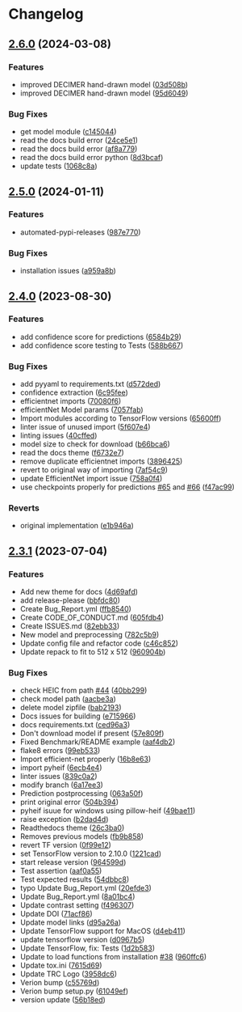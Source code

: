 # Changelog

## [2.6.0](https://github.com/Kohulan/DECIMER-Image_Transformer/compare/v2.5.0...v2.6.0) (2024-03-08)


### Features

* improved DECIMER hand-drawn model ([03d508b](https://github.com/Kohulan/DECIMER-Image_Transformer/commit/03d508b5f72c7f76c382bff49e7209c843b01b86))
* improved DECIMER hand-drawn model ([95d6049](https://github.com/Kohulan/DECIMER-Image_Transformer/commit/95d6049f0b84fd4d4a1289fa0a0e3c742d56a990))


### Bug Fixes

* get model module ([c145044](https://github.com/Kohulan/DECIMER-Image_Transformer/commit/c1450448131c7b2856d36fd78c46c668d6ac45c9))
* read the docs build error ([24ce5e1](https://github.com/Kohulan/DECIMER-Image_Transformer/commit/24ce5e161f49d1abcd9b5078d41cdae208b01b3f))
* read the docs build error ([af8a779](https://github.com/Kohulan/DECIMER-Image_Transformer/commit/af8a779a3f6c777fccd74cf022b2727465969f63))
* read the docs build error python ([8d3bcaf](https://github.com/Kohulan/DECIMER-Image_Transformer/commit/8d3bcafec9263cac7814c52b09982675137cbd29))
* update tests ([1068c8a](https://github.com/Kohulan/DECIMER-Image_Transformer/commit/1068c8ac92965c757ee94f561f9acef4cce61cee))

## [2.5.0](https://github.com/Kohulan/DECIMER-Image_Transformer/compare/v2.4.0...v2.5.0) (2024-01-11)


### Features

* automated-pypi-releases ([987e770](https://github.com/Kohulan/DECIMER-Image_Transformer/commit/987e77058c333497ae1fdbcec55460a102477c6b))


### Bug Fixes

* installation issues ([a959a8b](https://github.com/Kohulan/DECIMER-Image_Transformer/commit/a959a8b961fe81f6cebea47cf87fd81cd2f7913a))

## [2.4.0](https://github.com/Kohulan/DECIMER-Image_Transformer/compare/v2.3.1...v2.4.0) (2023-08-30)


### Features

* add confidence score for predictions ([6584b29](https://github.com/Kohulan/DECIMER-Image_Transformer/commit/6584b292e6d2e771158587fab39cc7ae4b9b904c))
* add confidence score testing to Tests ([588b667](https://github.com/Kohulan/DECIMER-Image_Transformer/commit/588b66768f2e792d05c373c8b4072bff2d76cf7e))


### Bug Fixes

* add pyyaml to requirements.txt ([d572ded](https://github.com/Kohulan/DECIMER-Image_Transformer/commit/d572ded36c114fc3dc88f1c19893c1e81585979e))
* confidence extraction ([6c95fee](https://github.com/Kohulan/DECIMER-Image_Transformer/commit/6c95feece66642e75e1cd1befa6cbab4a57a19c4))
* efficientnet imports ([70080f6](https://github.com/Kohulan/DECIMER-Image_Transformer/commit/70080f65b451b368cec1415479b98c15065b0e22))
* efficientNet Model params ([7057fab](https://github.com/Kohulan/DECIMER-Image_Transformer/commit/7057fab3af87b7220b54424061378ebf884cd47c))
* Import modules according to TensorFlow versions ([65600ff](https://github.com/Kohulan/DECIMER-Image_Transformer/commit/65600ffe06e0223fc36c5f17957e9b6e76f1d2a7))
* linter issue of unused import ([5f607e4](https://github.com/Kohulan/DECIMER-Image_Transformer/commit/5f607e4cc50af2ebeaf03f8b316deb0a9e8c8393))
* linting issues ([40cffed](https://github.com/Kohulan/DECIMER-Image_Transformer/commit/40cffedd493efef8b0929fdb21930cbd6b7c3d36))
* model size to check for download ([b66bca6](https://github.com/Kohulan/DECIMER-Image_Transformer/commit/b66bca6c4c25abac42c1fb29aba1f3e5ac45f7a3))
* read the docs theme ([f6732e7](https://github.com/Kohulan/DECIMER-Image_Transformer/commit/f6732e7927aa8f65d449af2a7bdb8e7dd35afe88))
* remove duplicate efficientnet imports ([3896425](https://github.com/Kohulan/DECIMER-Image_Transformer/commit/38964250c77839c4ea11bda591140bb22728bff9))
* revert to original way of importing ([7af54c9](https://github.com/Kohulan/DECIMER-Image_Transformer/commit/7af54c9eb159a5d02d8e49d891673c3f8a591b38))
* update EfficientNet import issue ([758a0f4](https://github.com/Kohulan/DECIMER-Image_Transformer/commit/758a0f4a54a4063a7f22887b33f07763e9cac6ce))
* use checkpoints properly for predictions [#65](https://github.com/Kohulan/DECIMER-Image_Transformer/issues/65) and [#66](https://github.com/Kohulan/DECIMER-Image_Transformer/issues/66) ([f47ac99](https://github.com/Kohulan/DECIMER-Image_Transformer/commit/f47ac99eaebfd16e45281d094884bdecc566f507))


### Reverts

* original implementation ([e1b946a](https://github.com/Kohulan/DECIMER-Image_Transformer/commit/e1b946aa849e6a78448acd83f7b2e24e5e228f0b))

## [2.3.1](https://github.com/Kohulan/DECIMER-Image_Transformer/compare/v1.0.1...v2.3.1) (2023-07-04)


### Features

* Add new theme for docs ([4d69afd](https://github.com/Kohulan/DECIMER-Image_Transformer/commit/4d69afd0e07ad9cf0e9df6ce4fcd2cd4493ae74c))
* add release-please ([bbfdc80](https://github.com/Kohulan/DECIMER-Image_Transformer/commit/bbfdc80079444b4416eebd4575fca0d45ad7cd26))
* Create Bug_Report.yml ([ffb8540](https://github.com/Kohulan/DECIMER-Image_Transformer/commit/ffb8540f201577544f1ee8319e4c311a517065f1))
* Create CODE_OF_CONDUCT.md ([605fdb4](https://github.com/Kohulan/DECIMER-Image_Transformer/commit/605fdb4d8fb60e8dda89808e159440c0170fd592))
* Create ISSUES.md ([82ebb33](https://github.com/Kohulan/DECIMER-Image_Transformer/commit/82ebb33bdf46713f09c06c20465cec114c08fbe5))
* New model and preprocessing ([782c5b9](https://github.com/Kohulan/DECIMER-Image_Transformer/commit/782c5b98fbb15cdcacdd338263506f138f7addc3))
* Update config file and refactor code ([c46c852](https://github.com/Kohulan/DECIMER-Image_Transformer/commit/c46c8520fc4bf44490af908160ccf00a075a62d9))
* Update repack to fit to 512 x 512 ([960904b](https://github.com/Kohulan/DECIMER-Image_Transformer/commit/960904b2c5422d60d1f32733e7a4769d497052ee))


### Bug Fixes

* check HEIC from path [#44](https://github.com/Kohulan/DECIMER-Image_Transformer/issues/44) ([40bb299](https://github.com/Kohulan/DECIMER-Image_Transformer/commit/40bb29931df046d49935114888ae06058c3b3a0c))
* check model path ([aacbe3a](https://github.com/Kohulan/DECIMER-Image_Transformer/commit/aacbe3ad0b7a2ac753a6ee9065364fefcedd7d84))
* delete model zipfile ([bab2193](https://github.com/Kohulan/DECIMER-Image_Transformer/commit/bab2193d149e25b86ebda2cf4a38e0f5705b3903))
* Docs issues for building ([e715966](https://github.com/Kohulan/DECIMER-Image_Transformer/commit/e7159666ea1d5aa0a91c16c3d7216ff7ca0d493a))
* docs requirements.txt ([ced96a3](https://github.com/Kohulan/DECIMER-Image_Transformer/commit/ced96a3771cf359e30b4ed7d9767cf572e9e9d12))
* Don't download model if present ([57e809f](https://github.com/Kohulan/DECIMER-Image_Transformer/commit/57e809f5fe0475fd79ceb1b88a0ee283184f4f1a))
* Fixed Benchmark/README example ([aaf4db2](https://github.com/Kohulan/DECIMER-Image_Transformer/commit/aaf4db2ef8526b8faf69055afe69cb84838464ff))
* flake8 errors ([99eb533](https://github.com/Kohulan/DECIMER-Image_Transformer/commit/99eb5332d7810017dfa8c27d08c9d9ed362498f1))
* Import efficient-net properly ([16b8e63](https://github.com/Kohulan/DECIMER-Image_Transformer/commit/16b8e63c35b4dbcce752fb58df980f26d73e9b9e))
* import pyheif ([6ecb4e4](https://github.com/Kohulan/DECIMER-Image_Transformer/commit/6ecb4e4f2c5987c57d43f12955aa5fc56613dd2c))
* linter issues ([839c0a2](https://github.com/Kohulan/DECIMER-Image_Transformer/commit/839c0a2888e43d99ef8ef2b439ca591e99f4fbdf))
* modify branch ([6a17ee3](https://github.com/Kohulan/DECIMER-Image_Transformer/commit/6a17ee34454a4c486313af2b27ae2b6b9560096b))
* Prediction postprocessing ([063a50f](https://github.com/Kohulan/DECIMER-Image_Transformer/commit/063a50fda830730f1f05975ce2bed53422187030))
* print original error ([504b394](https://github.com/Kohulan/DECIMER-Image_Transformer/commit/504b394b16855ccb4630af340acfc78a771b2d8e))
* pyheif isuue for windows using pillow-heif ([49bae11](https://github.com/Kohulan/DECIMER-Image_Transformer/commit/49bae11da90c5e908eff53e5b00f93e8826aa0bd))
* raise exception ([b2dad4d](https://github.com/Kohulan/DECIMER-Image_Transformer/commit/b2dad4d3a8ab7bf54c9779d9a6091a82ba5056da))
* Readthedocs theme ([26c3ba0](https://github.com/Kohulan/DECIMER-Image_Transformer/commit/26c3ba02ca2d4796a024dd783b0a5dc66352bbdb))
* Removes previous models ([fb9b858](https://github.com/Kohulan/DECIMER-Image_Transformer/commit/fb9b85805e03083926b772807bb314e9752effc1))
* revert TF version ([0f99e12](https://github.com/Kohulan/DECIMER-Image_Transformer/commit/0f99e121da86904ce41ec598cf720f8ce089bb87))
* set TensorFlow version to 2.10.0 ([1221cad](https://github.com/Kohulan/DECIMER-Image_Transformer/commit/1221cad8310082b5cd22110e3a14c86804665ed5))
* start release version ([964599d](https://github.com/Kohulan/DECIMER-Image_Transformer/commit/964599d9a380527c85c9f92aaf9f00979250876d))
* Test assertion ([aaf0a55](https://github.com/Kohulan/DECIMER-Image_Transformer/commit/aaf0a55bb1acaa619b7462e53bcb1d14276708a1))
* Test expected results ([54dbbc8](https://github.com/Kohulan/DECIMER-Image_Transformer/commit/54dbbc8cb42800599b4058adade27a7d58a7d32a))
* typo Update Bug_Report.yml ([20efde3](https://github.com/Kohulan/DECIMER-Image_Transformer/commit/20efde3840b8b9a8acc0a3b5c05ad2e766c1f2ce))
* Update Bug_Report.yml ([8a01bc4](https://github.com/Kohulan/DECIMER-Image_Transformer/commit/8a01bc46c1f0cbb3999a07e4574fea9e4bc33d55))
* Update contrast setting ([f496307](https://github.com/Kohulan/DECIMER-Image_Transformer/commit/f49630712011e62fed7fbc4247abe71943b6d2ef))
* Update DOI ([71acf86](https://github.com/Kohulan/DECIMER-Image_Transformer/commit/71acf86e024422153d9358b1e47f8c4c48ba6d58))
* Update model links ([d95a26a](https://github.com/Kohulan/DECIMER-Image_Transformer/commit/d95a26a0b2d7984c1e6eaac72bd87aa368b7e6c0))
* Update TensorFlow support for MacOS ([d4eb411](https://github.com/Kohulan/DECIMER-Image_Transformer/commit/d4eb4113802956a096094018cdeb97808a7758df))
* update tensorflow version ([d0967b5](https://github.com/Kohulan/DECIMER-Image_Transformer/commit/d0967b52397795ec4d2de4f5ba2d6d3bdbf7686b))
* Update TensorFlow, fix: Tests ([1d2b583](https://github.com/Kohulan/DECIMER-Image_Transformer/commit/1d2b5830855dc80d24b3567280df0409c4c276c1))
* Update to load functions from installation [#38](https://github.com/Kohulan/DECIMER-Image_Transformer/issues/38) ([960ffc6](https://github.com/Kohulan/DECIMER-Image_Transformer/commit/960ffc6e0d10b72d48338b240336a23d3bf8b941))
* Update tox.ini ([7615d69](https://github.com/Kohulan/DECIMER-Image_Transformer/commit/7615d69a1f227ef2b1864ac97e54191db9ca8ac9))
* Update TRC Logo ([3958dc6](https://github.com/Kohulan/DECIMER-Image_Transformer/commit/3958dc6f18ac14c7ab6d39991757770e29658480))
* Verion bump ([c55769d](https://github.com/Kohulan/DECIMER-Image_Transformer/commit/c55769dd69efa4fa41618e2b7a327b3e435e4755))
* Verion bump setup.py ([61049ef](https://github.com/Kohulan/DECIMER-Image_Transformer/commit/61049ef0089e73b62f255708e3fb1c9088afc97e))
* version update ([56b18ed](https://github.com/Kohulan/DECIMER-Image_Transformer/commit/56b18ed4f07ce120072a8cb8fc1fd53568c6d3aa))

